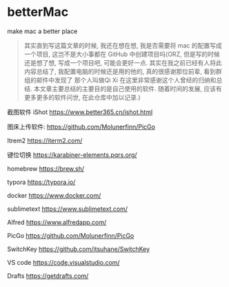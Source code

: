 # betterMac
make mac a better place
>  其实直到写这篇文章的时候, 我还在想在想, 我是否需要将 mac 的配置写成一个项目, 这岂不是大小事都在 GitHub 中创建项目吗(ORZ, 但是写的时候还是想了想, 写成一个项目吧, 可能会更好一点.
其实在我之前已经有人将此内容总结了, 我配置电脑的时候还是用的他的, 真的很感谢那位前辈,  看到群组的邮件中发现了 那个人叫做Qi Xi 在这里非常感谢这个人曾经的归纳和总结. 本文章主要总结的主要目的是自己使用的软件. 随着时间的发展, 应该有更多更多的软件问世, 在此仓库中加以记录.)

截图软件
iShot
https://www.better365.cn/ishot.html

图床上传软件:
https://github.com/Molunerfinn/PicGo

Itrem2
https://iterm2.com/

键位切换
https://karabiner-elements.pqrs.org/


homebrew
https://brew.sh/

typora
https://typora.io/

docker
https://www.docker.com/

sublimetext
https://www.sublimetext.com/

Alfred
https://www.alfredapp.com/

PicGo
https://github.com/Molunerfinn/PicGo

SwitchKey
https://github.com/itsuhane/SwitchKey

VS code
https://code.visualstudio.com/

Drafts
https://getdrafts.com/
